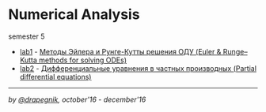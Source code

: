 # Numerical Analysis
semester 5

* [lab1](https://github.com/Drapegnik/bsu/tree/master/numerical-analysis/sem5/lab1) - [Методы Эйлера и Рунге-Кутты решения ОДУ (Euler & Runge–Kutta methods for solving ODEs)](https://drapegnik.github.io/bsu/numerical-analysis/sem5/lab1/lab1.pdf)
* [lab2](https://github.com/Drapegnik/bsu/tree/master/numerical-analysis/sem5/lab2) - [Дифференциальные уравнения в частных производных (Partial differential equations)](https://drapegnik.github.io/bsu/numerical-analysis/sem5/lab2/lab2.pdf)

***

*by [@drapegnik](https://github.com/Drapegnik), october'16 - december'16*